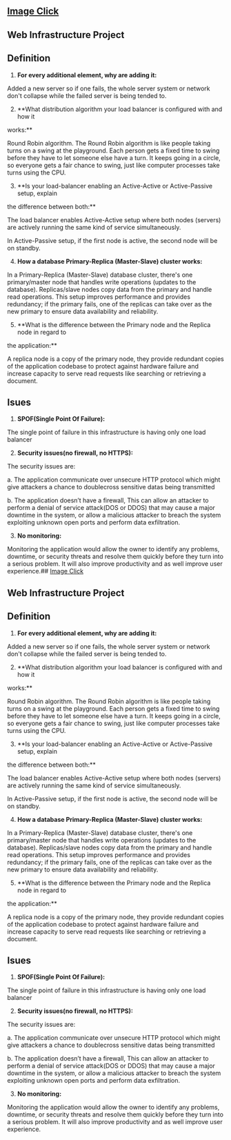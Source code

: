 ## [Image Click](https://imgur.com/JEwPrWS)
## Web Infrastructure Project
## Definition
1. **For every additional element, why are adding it:** 

Added a new server so if one fails, the whole server system or network don't collapse while the failed server is being tended to. 

2. **What distribution algorithm your load balancer is configured with and how it 

works:** 

Round Robin algorithm. The Round Robin algorithm is like people taking turns on a swing at the playground. Each person gets a fixed time to swing before they have to let someone else have a turn. It keeps going in a circle, so everyone gets a fair chance to swing, just like computer processes take turns using the CPU. 

3. **Is your load-balancer enabling an Active-Active or Active-Passive setup, explain 

the difference between both:** 

The load balancer enables Active-Active setup where both nodes (servers) are actively running the same kind of service simultaneously. 

In Active-Passive setup, if the first node is active, the second node will be on standby. 

4. **How a database Primary-Replica (Master-Slave) cluster works:** 

In a Primary-Replica (Master-Slave) database cluster, there's one primary/master node that handles write operations (updates to the database). Replicas/slave nodes copy data from the primary and handle read operations. This setup improves performance and provides redundancy; if the primary fails, one of the replicas can take over as the new primary to ensure data availability and reliability. 

5. **What is the difference between the Primary node and the Replica node in regard to 

the application:** 

A replica node is a copy of the primary node, they provide redundant copies of the application codebase to protect against hardware failure and increase capacity to serve read requests like searching or retrieving a document.
## Isues
1. **SPOF(Single Point Of Failure):** 

The single point of failure in this infrastructure is having only one load balancer 

2. **Security issues(no firewall, no HTTPS):** 

The security issues are: 

a. The application communicate over unsecure HTTP protocol which might give attackers a chance to doublecross sensitive datas being transmitted 

b. The application doesn’t have a firewall, This can allow an attacker to perform a denial of service attack(DOS or DDOS) that may cause a major downtime in the system, or allow a malicious attacker to breach the system exploiting unknown open ports and perform data exfiltration. 

3. **No monitoring:** 

Monitoring the application would allow the owner to identify any problems, downtime, or security threats and resolve them quickly before they turn into a serious problem. It will also improve productivity and as well improve user experience.## [Image Click](https://imgur.com/JEwPrWS)
## Web Infrastructure Project
## Definition
1. **For every additional element, why are adding it:** 

Added a new server so if one fails, the whole server system or network don't collapse while the failed server is being tended to. 

2. **What distribution algorithm your load balancer is configured with and how it 

works:** 

Round Robin algorithm. The Round Robin algorithm is like people taking turns on a swing at the playground. Each person gets a fixed time to swing before they have to let someone else have a turn. It keeps going in a circle, so everyone gets a fair chance to swing, just like computer processes take turns using the CPU. 

3. **Is your load-balancer enabling an Active-Active or Active-Passive setup, explain 

the difference between both:** 

The load balancer enables Active-Active setup where both nodes (servers) are actively running the same kind of service simultaneously. 

In Active-Passive setup, if the first node is active, the second node will be on standby. 

4. **How a database Primary-Replica (Master-Slave) cluster works:** 

In a Primary-Replica (Master-Slave) database cluster, there's one primary/master node that handles write operations (updates to the database). Replicas/slave nodes copy data from the primary and handle read operations. This setup improves performance and provides redundancy; if the primary fails, one of the replicas can take over as the new primary to ensure data availability and reliability. 

5. **What is the difference between the Primary node and the Replica node in regard to 

the application:** 

A replica node is a copy of the primary node, they provide redundant copies of the application codebase to protect against hardware failure and increase capacity to serve read requests like searching or retrieving a document.
## Isues
1. **SPOF(Single Point Of Failure):** 

The single point of failure in this infrastructure is having only one load balancer 

2. **Security issues(no firewall, no HTTPS):** 

The security issues are: 

a. The application communicate over unsecure HTTP protocol which might give attackers a chance to doublecross sensitive datas being transmitted 

b. The application doesn’t have a firewall, This can allow an attacker to perform a denial of service attack(DOS or DDOS) that may cause a major downtime in the system, or allow a malicious attacker to breach the system exploiting unknown open ports and perform data exfiltration. 

3. **No monitoring:** 

Monitoring the application would allow the owner to identify any problems, downtime, or security threats and resolve them quickly before they turn into a serious problem. It will also improve productivity and as well improve user experience.
